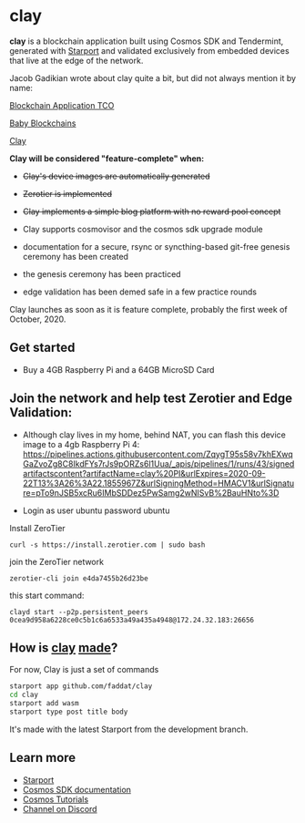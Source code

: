 # clay

**clay** is a blockchain application built using Cosmos SDK and Tendermint, generated with [Starport](https://github.com/tendermint/starport) and validated exclusively from embedded devices that live at the edge of the network.

Jacob Gadikian wrote about clay quite a bit, but did not always mention it by name:

[Blockchain Application TCO](https://blurt.world/blurt/@jacobgadikian/blockchain-application-tco)

[Baby Blockchains](https://github.com/regen-network/cosmosd/issues/17)

[Clay](https://blurt.world/blurt/@jacobgadikian/clay)

**Clay will be considered "feature-complete" when:**

* ~~Clay's device images are automatically generated~~

* ~~Zerotier is implemented~~

* ~~Clay implements a simple blog platform with no reward pool concept~~

* Clay supports cosmovisor and the cosmos sdk upgrade module

* documentation for a secure, rsync or syncthing-based git-free genesis ceremony has been created

* the genesis ceremony has been practiced

* edge validation has been demed safe in a few practice rounds


Clay launches as soon as it is feature complete, probably the first week of October, 2020.


## Get started

* Buy a 4GB Raspberry Pi and a 64GB MicroSD Card

## Join the network and help test Zerotier and Edge Validation:

* Although clay lives in my home, behind NAT, you can flash this device image to a 4gb Raspberry Pi 4:
https://pipelines.actions.githubusercontent.com/ZqygT95s58v7khEXwqGaZvoZg8C8IkdFYs7rJs9pORZs6l1Uua/_apis/pipelines/1/runs/43/signedartifactscontent?artifactName=clay%20PI&urlExpires=2020-09-22T13%3A26%3A22.1855967Z&urlSigningMethod=HMACV1&urlSignature=pTo9nJSB5xcRu6IMbSDDez5PwSamg2wNISvB%2BauHNto%3D


* Login as user ubuntu password ubuntu


Install ZeroTier
```
curl -s https://install.zerotier.com | sudo bash
```

join the ZeroTier network
```
zerotier-cli join e4da7455b26d23be
```

this start command:
```
clayd start --p2p.persistent_peers 0cea9d958a6228ce0c5b1c6a6533a49a435a4948@172.24.32.183:26656
```



## How is [clay](https://www.youtube.com/watch?v=eMJk4y9NGvE) [made](https://www.facebook.com/watch/?v=845703122288697)?

For now, Clay is just a set of commands

```bash
starport app github.com/faddat/clay
cd clay
starport add wasm
starport type post title body
```

It's made with the latest Starport from the development branch.


## Learn more

- [Starport](https://github.com/tendermint/starport)
- [Cosmos SDK documentation](https://docs.cosmos.network)
- [Cosmos Tutorials](https://tutorials.cosmos.network)
- [Channel on Discord](https://discord.gg/W8trcGV)
